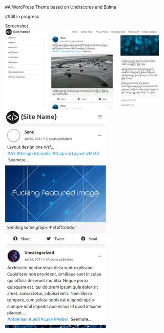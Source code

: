 #A WordPress Theme based on Undrscores and Bulma

#Still in progress

Screenshot
<img src="https://raw.githubusercontent.com/tsanaung/WordPressThemeDevelopmentNotes/master/cwt/screenshot.png"/>
<img src="https://raw.githubusercontent.com/tsanaung/WordPressThemeDevelopmentNotes/master/cwt/localhos.png" width="330" />
